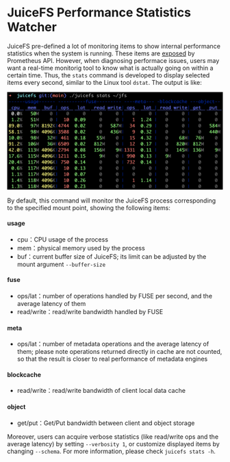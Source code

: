 # JuiceFS Performance Statistics Watcher

JuiceFS pre-defined a lot of monitoring items to show internal performance statistics when the system is running. These items are [exposed](./p8s_metrics.md) by Prometheus API. However, when diagnosing performace issues, users may want a real-time monitorig tool to know what is actually going on within a certain time. Thus, the `stats` command is developed to display selected items every second, similar to the Linux tool `dstat`. The output is like:

![stats_watcher](images/juicefs_stats_watcher.png)

By default, this command will monitor the JuiceFS process corresponding to the specified mount point, showing the following items:

#### usage

- cpu：CPU usage of the process
- mem：physical memory used by the process
- buf：current buffer size of JuiceFS; its limit can be adjusted by the mount argument `--buffer-size`

#### fuse

- ops/lat：number of operations handled by FUSE per second, and the average latency of them
- read/write：read/write bandwidth handled by FUSE

#### meta

- ops/lat：number of metadata operations and the average latency of them; please note operations returned directly in cache are not counted, so that the result is closer to real performance of metadata engines

#### blockcache

- read/write：read/write bandwidth of client local data cache

#### object

- get/put：Get/Put bandwidth between client and object storage

Moreover, users can acquire verbose statistics (like read/write ops and the average latency) by setting `--verbosity 1`, or customize displayed items by changing `--schema`. For more information, please check `juicefs stats -h`.
